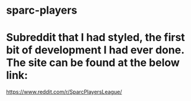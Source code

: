 # sparc-players

# Subreddit that I had styled, the first bit of development I had ever done. The site can be found at the below link:

https://www.reddit.com/r/SparcPlayersLeague/
